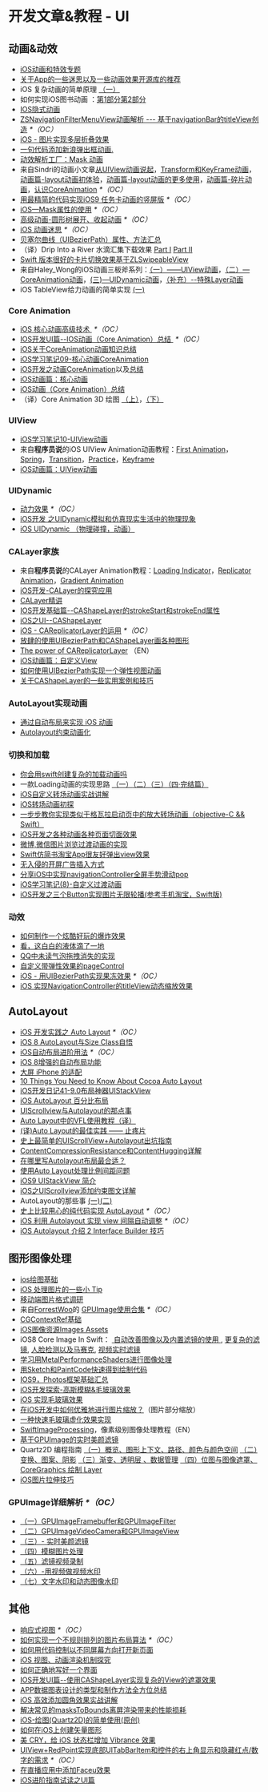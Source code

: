 # 开发文章&教程 - UI
## 动画&动效
- [iOS动画和特效专题][1]
- [关于App的一些迷思以及一些动画效果开源库的推荐][2]
- iOS 复杂动画的简单原理 [（一）][3]
- 如何实现iOS图书动画 ：[第1部分][4][第2部分][5]
- [IOS隐式动画][6]
- [ZSNavigationFilterMenuView动画解析 --- 基于navigationBar的titleView创造][7] _\*（OC）_
- [iOS - 图片实现多层折叠效果][8]
- [一句代码添加新浪弹出框动画.][9]
- [动效解析工厂：Mask 动画][10]
- 来自Sindri的动画小文章[从UIView动画说起][11]，[Transform和KeyFrame动画][12]，[动画篇-layout动画初体验][13]，[动画篇-layout动画的更多使用][14]，[动画篇-碎片动画][15]，[认识CoreAnimation][16] _\*（OC）_
- [用最精简的代码实现iOS9 任务卡动画的竖屏版][17] _\*（OC）_
- [iOS—Mask属性的使用][18] _\*（OC）_
- [高级动画-圆形树展开、收起动画][19] _\*（OC）_
- [iOS 动画迷思][20] _\*（OC）_
- [贝塞尔曲线（UIBezierPath）属性、方法汇总][21]
- （译）Drip Into a River 水滴汇集下载效果 [Part I][22] [Part II][23]
- [Swift 版本很好的卡片切换效果基于ZLSwipeableView][24]
- 来自Haley\_Wong的iOS动画三板斧系列：[（一）——UIView动画][25]，[（二）—CoreAnimation动画][26]，[(三)—UIDynamic动画][27]，[（补充）--特殊Layer动画][28]
- iOS TableView给力动画的简单实现 [(一)][29]

### Core Animation
- [iOS 核心动画高级技术 ][30] _\*（OC）_
- [IOS开发UI篇--IOS动画（Core Animation）总结 ][31] _\*（OC）_
- [iOS关于CoreAnimation动画知识总结][32]
- [iOS学习笔记09-核心动画CoreAnimation][33]
- [iOS开发之动画CoreAnimation][34]以及[总结][35]
- [iOS动画篇：核心动画][36]
- [iOS动画（Core Animation）总结][37]
- （译）Core Animation 3D 绘图 [（上）][38]，[（下）][39]

### UIView
- [iOS学习笔记10-UIView动画][40]
- 来自**程序员说**的iOS UIView Animation动画教程：[First Animation][41]，[Spring][42]，[Transition][43]，[Practice][44]，[Keyframe][45]
- [iOS动画篇：UIView动画][46]

### UIDynamic
- [动力效果][47] _\*（OC）_
- [iOS开发 之UIDynamic模拟和仿真现实生活中的物理现象][48]
- [iOS UIDynamic （物理碰撞，动画）][49]

### CALayer家族
- 来自**程序员说**的CALayer Animation教程：[Loading Indicator][50]，[Replicator Animation][51]，[Gradient Animation][52]
- [iOS开发-CALayer的探究应用][53]
- [CALayer精讲][54]
- [IOS开发基础篇--CAShapeLayer的strokeStart和strokeEnd属性][55]
- [iOS之UI--CAShapeLayer][56]
- [iOS - CAReplicatorLayer的运用][57] _\*（OC）_
 - [放肆的使用UIBezierPath和CAShapeLayer画各种图形][58]
- [The power of CAReplicatorLayer][59] （EN）
- [iOS动画篇：自定义View][60]
- [如何使用UIBezierPath实现一个弹性视图动画][61]
- [关于CAShapeLayer的一些实用案例和技巧][62]

### AutoLayout实现动画
- [通过自动布局来实现 iOS 动画][63]
- [Autolayout约束动画化][64]

### 切换和加载
- [你会用swift创建复杂的加载动画吗][65]
- 一款Loading动画的实现思路 [（一）][66][（二）][67][（三）][68][（四·完结篇）][69]
- [iOS自定义转场动画实战讲解][70]
- [iOS转场动画初探][71]
- [一步步教你实现类似于格瓦拉启动页中的放大转场动画（objective-C && Swift）][72]
- [iOS开发之各种动画各种页面切面效果][73]
- [微博,微信图片浏览过渡动画的实现][74]
- [Swift仿简书淘宝App很友好弹出view效果][75]
- [无入侵的开屏广告插入方式][76]
- [分享iOS中实现navigationController全屏手势滑动pop][77]
- [iOS学习笔记(8)-自定义过渡动画][78]
- [iOS开发之三个Button实现图片无限轮播(参考手机淘宝，Swift版)][79]

### 动效
- [如何制作一个炫酷好玩的爆炸效果][80]
- [看，这白白的液体滴了一地][81]
- [QQ中未读气泡拖拽消失的实现][82]
- [自定义带弹性效果的pageControl][83]
- [iOS - 用UIBezierPath实现果冻效果][84] _\*（OC）_
- [iOS 实现NavigationController的titleView动态缩放效果][85]

## AutoLayout
- [iOS 开发实践之 Auto Layout][86] _\*（OC）_
- [iOS 8 AutoLayout与Size Class自悟][87]
- [iOS自动布局进阶用法][88] _\*（OC）_
- [iOS 8增强的自动布局功能][89]
- [大屏 iPhone 的适配][90]
- [10 Things You Need to Know About Cocoa Auto Layout][91]
- [iOS开发日记41-9.0布局神器UIStackView][92]
- [iOS AutoLayout 百分比布局][93]
- [UIScrollview与Autolayout的那点事][94]
- [Auto Layout中的VFL使用教程（译）][95]
- [(译)Auto Layout的最佳实践 —— 止疼片][96]
- [史上最简单的UIScrollView+Autolayout出坑指南][97]
- [ContentCompressionResistance和ContentHugging详解][98]
- [在哪里写Autolayout布局最合适？][99]
- [使用Auto Layout处理比例间距问题][100]
- [iOS9 UIStackView 简介][101]
- [iOS之UIScrollview添加约束图文详解][102]
- AutoLayout的那些事 [(一)][103][(二)][104]
- [史上比较用心的纯代码实现 AutoLayout][105] _\*（OC）_
- [iOS 利用 Autolayout 实现 view 间隔自动调整][106] _\*（OC）_
- [iOS Autolayout 介绍 2 Interface Builder 技巧][107]

## 图形图像处理
- [ios绘图基础][108]
- [iOS 处理图片的一些小 Tip][109]
- [移动端图片格式调研][110]
- 来自[ForrestWoo][111]的 [GPUImage使用合集][112] _\*（OC）_ 
- [CGContextRef基础][113]
- [iOS图像资源Images Assets][114]
- iOS8 Core Image In Swift： [ 自动改善图像以及内置滤镜的使用 ][115], [更复杂的滤镜][116], [人脸检测以及马赛克][117], [视频实时滤镜][118]
- [学习用MetalPerformanceShaders进行图像处理][119]
- [用Sketch和PaintCode快速得到绘制代码][120]
- [IOS9，Photos框架基础汇总][121]
- [iOS开发探索-高斯模糊&毛玻璃效果][122]
- [iOS 实现毛玻璃效果][123]
- [在iOS开发中如何优雅地进行图片缩放？][124]（图片部分缩放）
- [一种快速毛玻璃虚化效果实现][125]
- [SwiftImageProcessing][126]，像素级别图像处理教程（EN）
- [基于GPUImage的实时美颜滤镜][127]
- Quartz2D 编程指南 [（一）概览、图形上下文、路径、颜色与颜色空间][128] [（二）变换、图案、阴影][129] [（三）渐变、透明层 、数据管理][130] [（四）位图与图像遮罩、CoreGraphics 绘制 Layer][131]
- [iOS图片拉伸技巧][132]
### GPUImage详细解析 _\*（OC）_
- [（一）GPUImageFramebuffer和GPUImageFilter][133]
- [（二）GPUImageVideoCamera和GPUImageView][134]
- [（三）- 实时美颜滤镜][135]
- [（四）模糊图片处理][136]
- [（五）滤镜视频录制][137]
- [（六）-用视频做视频水印][138]
- [（七）文字水印和动态图像水印][139]

## 其他
- [响应式视图][140] _\*（OC）_
- [如何实现一个不规则排列的图片布局算法][141] _\*（OC）_
- [如何用代码控制以不同屏幕方向打开新页面][142]
- [iOS 视图、动画渲染机制探究][143]
- [如何正确地写好一个界面][144]
- [IOS开发UI篇--使用CAShapeLayer实现复杂的View的遮罩效果][145]
- [APP数据图表设计的类型和制作方法全方位总结][146]
- [iOS 高效添加圆角效果实战讲解][147]
- [解决常见的masksToBounds离屏渲染带来的性能损耗][148]
- [iOS-绘图(Quartz2D)的简单使用(原创)][149]
- [如何在iOS上创建矢量图形][150]
- [美 CRY，给 iOS 状态栏增加 Vibrance 效果][151]
- [UIView+RedPoint实现底部UITabBarItem和控件的右上角显示和隐藏红点/数字的需求][152] _\*（OC）_
- [在直播应用中添加Faceu效果][153]
- [iOS进阶指南试读之UI篇][154]


[1]:	http://liuyanwei.jumppo.com/2015/10/29/iOS-animation-0.html
[2]:	http://www.jianshu.com/p/69449e6bdc14 "关于App的一些迷思以及一些动画效果开源库的推荐"
[3]:	http://www.jianshu.com/p/909ffa37dffa "iOS 复杂动画的简单原理（一）"
[4]:	http://www.devtf.cn/?p=1127 "如何实现iOS图书动画:第1部分"
[5]:	http://www.devtf.cn/?p=1129 "如何实现iOS图书动画-第2部分"
[6]:	http://www.goofyy.com/blog/ios%E9%9A%90%E5%BC%8F%E5%8A%A8%E7%94%BB/ "IOS隐式动画"
[7]:	http://www.jianshu.com/p/50f66a1136de "ZSNavigationFilterMenuView动画解析 --- 基于navigationBar的titleView创造"
[8]:	http://www.jianshu.com/p/4b26a1f641a3 "iOS - 图片实现多层折叠效果"
[9]:	http://bihongbo.com/2015/08/19/sinaAnimation/ "一句代码添加新浪弹出框动画."
[10]:	http://www.jianshu.com/p/3c925a1609f8 "动效解析工厂：Mask 动画"
[11]:	http://www.jianshu.com/p/6e326068edeb "动画篇-从UIView动画说起"
[12]:	http://www.jianshu.com/p/a071bba99a1b "动画篇-Transform和KeyFrame动画"
[13]:	http://www.jianshu.com/p/71603eece322 "动画篇-layout动画初体验"
[14]:	http://www.jianshu.com/p/2a8787919794 "动画篇-layout动画的更多使用"
[15]:	http://www.jianshu.com/p/e189696dd535 "动画篇-碎片动画"
[16]:	http://www.jianshu.com/p/3d220b9a20f5 "iOS动画-认识CoreAnimation"
[17]:	http://iosxxx.com/blog/2016-02-25-%E7%94%A8%E6%9C%80%E7%B2%BE%E7%AE%80%E7%9A%84%E5%AE%9E%E7%8E%B0iOS9-%E4%BB%BB%E5%8A%A1%E5%8D%A1%E5%8A%A8%E7%94%BB%E7%9A%84%E7%AB%96%E5%B1%8F%E7%89%88.html "用最精简的代码实现iOS9 任务卡动画的竖屏版"
[18]:	http://www.cnblogs.com/gardenLee/p/5371377.html "iOS—Mask属性的使用"
[19]:	http://www.henishuo.com/coreanimation-tree-circle-expend/ "高级动画-圆形树展开、收起动画"
[20]:	http://www.jianshu.com/p/94f90cc74817 "iOS 动画迷思"
[21]:	http://www.cnblogs.com/zhangying-domy/p/5640745.html "贝塞尔曲线（UIBezierPath）属性、方法汇总"
[22]:	http://www.jianshu.com/p/b7a58a56cb90 "Drip Into a River 水滴汇集下载效果 - Part I"
[23]:	http://www.jianshu.com/p/282af35a6d25 "Drip Into a River 水滴汇集下载效果 - Part II"
[24]:	http://www.jianshu.com/p/734962c9bbed "Swift 版本很好的卡片切换效果基于ZLSwipeableView"
[25]:	http://www.jianshu.com/p/79aefe39fdb3 "iOS动画三板斧（一）-----UIView动画"
[26]:	http://www.jianshu.com/p/08fa17620dae "iOS动画三板斧（二）--CoreAnimation动画"
[27]:	http://www.jianshu.com/p/93e2fff0044d "iOS动画三板斧(三)--UIDynamic动画"
[28]:	http://www.jianshu.com/p/4b6d60755dd3 "iOS动画（补充）--特殊Layer动画"
[29]:	http://www.jianshu.com/p/65b251c62f71 "iOS TableView给力动画的简单实现(一)"
[30]:	http://wiki.jikexueyuan.com/project/ios-core-animation/
[31]:	http://blog.csdn.net/yixiangboy/article/details/47016829 "IOS开发UI篇--IOS动画（Core Animation）总结"
[32]:	http://www.cnblogs.com/wujy/p/5203995.html "iOS关于CoreAnimation动画知识总结"
[33]:	http://www.cnblogs.com/liutingIOS/p/5368536.html "iOS学习笔记09-核心动画CoreAnimation"
[34]:	http://blog.treney.com/index.php/archives/CoreAnimation2.html "iOS开发之动画CoreAnimation 总结"
[35]:	http://blog.treney.com/index.php/archives/CoreAnimation2.html "iOS开发之动画CoreAnimation 总结"
[36]:	http://www.jianshu.com/p/d05d19f70bac "iOS动画篇：核心动画"
[37]:	http://www.jianshu.com/p/dfe084fadfc2 "iOS动画（Core Animation）总结"
[38]:	http://davidleee.com/2016/07/07/Introduction-to-3D-drawing-in-core-animation-Part-I/ "【翻译】Core Animation 3D 绘图（上）"
[39]:	http://davidleee.com/2016/07/16/Introduction-to-3D-drawing-in-core-animation-Part-II/ "【翻译】Core Animation 3D 绘图（下）"
[40]:	http://www.cnblogs.com/liutingIOS/p/5368799.html "iOS学习笔记10-UIView动画"
[41]:	http://www.devtalking.com/articles/uiview-first-animation/ "iOS UIView Animation - First Animation"
[42]:	http://www.devtalking.com/articles/uiview-spring-animation/ "iOS UIView Animation - Spring"
[43]:	http://www.devtalking.com/articles/uiview-transition-animation/ "iOS UIView Animation - Transition"
[44]:	http://www.devtalking.com/articles/uiview-animation-practice/ "iOS UIView Animation - Practice"
[45]:	http://www.devtalking.com/articles/uiview-keyframe-animation/ "iOS UIView Animation - Keyframe"
[46]:	http://www.jianshu.com/p/5abc038e4d94 "iOS动画篇：UIView动画"
[47]:	http://www.cnblogs.com/chengy134/p/5391214.html "动力效果"
[48]:	http://blog.treney.com/index.php/archives/UIDynamic.html "iOS开发 之UIDynamic模拟和仿真现实生活中的物理现象"
[49]:	http://www.jianshu.com/p/b2200a2bed53 "iOS UIDynamic （物理碰撞，动画）"
[50]:	http://www.devtalking.com/articles/calayer-animation-loading-lndicator/ "CALayer Animation - Loading Indicator"
[51]:	http://www.devtalking.com/articles/calayer-animation-replicator-animation/ "CALayer Animation - Replicator Animation"
[52]:	http://www.devtalking.com/articles/calayer-animation-gradient-animation/ "CALayer Animation - Gradient Animation"
[53]:	http://www.jianshu.com/p/76a23aca1c5b "iOS开发-CALayer的探究应用"
[54]:	http://www.henishuo.com/calayer-learning/
[55]:	http://blog.csdn.net/yixiangboy/article/details/50662704 "IOS开发基础篇--CAShapeLayer的strokeStart和strokeEnd属性"
[56]:	http://www.cnblogs.com/goodboy-heyang/p/5185575.html "iOS之UI--CAShapeLayer"
[57]:	http://www.jianshu.com/p/a927157ac62a "iOS - CAReplicatorLayer的运用"
[58]:	http://www.jianshu.com/p/c5cbb5e05075 "放肆的使用UIBezierPath和CAShapeLayer画各种图形"
[59]:	http://iostuts.io/2015/10/04/the-power-of-careplicatorlayer/
[60]:	http://www.jianshu.com/p/9ac974756f77 "iOS动画篇：自定义View"
[61]:	http://hechen.info/2015/12/02/Elastic-view-animation-using-UIBezierPath/ "如何使用UIBezierPath实现一个弹性视图动画"
[62]:	http://www.jianshu.com/p/a1e88a277975 "关于CAShapeLayer的一些实用案例和技巧"
[63]:	https://realm.io/cn/news/gotocph-marin-todorov-auto-layout-animations-ios/ "通过自动布局来实现 iOS 动画"
[64]:	http://www.cocoachina.com/ios/20160331/15841.html
[65]:	http://www.cocoachina.com/swift/20150906/13327.html
[66]:	http://www.jianshu.com/p/1c6a2de68753 "一款Loading动画的实现思路（一）"
[67]:	http://www.jianshu.com/p/0dac1208a7ad "一款Loading动画的实现思路（二）"
[68]:	http://www.jianshu.com/p/56448d3d3596 "一款Loading动画的实现思路（三）"
[69]:	http://www.jianshu.com/p/41f277682c91 "一款Loading动画的实现思路（四·完结篇）"
[70]:	http://www.jianshu.com/p/ea0132738057 "iOS自定义转场动画实战讲解"
[71]:	http://www.cnblogs.com/hxwj/p/5069806.html "iOS转场动画初探"
[72]:	http://www.jianshu.com/p/8c29fce5a994 "一步步教你实现类似于格瓦拉启动页中的放大转场动画（objective-C && Swift）"
[73]:	http://www.cnblogs.com/shouce/p/5376975.html "iOS开发之各种动画各种页面切面效果"
[74]:	http://lemtter.com/2016/02/02/%E5%BE%AE%E5%8D%9A-%E5%BE%AE%E4%BF%A1%E5%9B%BE%E7%89%87%E6%B5%8F%E8%A7%88%E8%BF%87%E6%B8%A1%E5%8A%A8%E7%94%BB%E7%9A%84%E5%AE%9E%E7%8E%B0/
[75]:	http://www.jianshu.com/p/01a420681ca9 "Swift仿简书淘宝App很友好弹出view效果"
[76]:	http://www.cocoachina.com/ios/20160628/16828.html
[77]:	http://www.jianshu.com/p/5a005ee6e1b2 "分享iOS中实现navigationController全屏手势滑动pop"
[78]:	http://www.jianshu.com/p/06c1856885ab "iOS学习笔记(8)-自定义过渡动画"
[79]:	http://www.cnblogs.com/ludashi/p/5659465.html
[80]:	http://xxycode.com/ru-he-zhi-zuo-ge-xuan-ku-hao-wan-de-bao-zha-xiao-guo-2/
[81]:	http://pandara.xyz/2015/11/24/ios_water_drop/ "看，这白白的液体滴了一地"
[82]:	http://www.cnblogs.com/CyanStone/p/5111178.html "QQ中未读气泡拖拽消失的实现（参照一位年轻牛B的博主的思路自己实现了一下）"
[83]:	http://www.cnblogs.com/CyanStone/p/5123759.html "自定义带弹性效果的pageControl"
[84]:	http://www.jianshu.com/p/21db20189c40 "iOS - 用UIBezierPath实现果冻效果"
[85]:	http://www.jianshu.com/p/bcf3d692f99d "iOS 实现NavigationController的titleView动态缩放效果"
[86]:	http://xuexuefeng.com/autolayout/
[87]:	http://www.hmttommy.com/2014/12/05/AutoLayout/
[88]:	http://www.cnblogs.com/dsxniubility/p/4266581.html
[89]:	http://mp.weixin.qq.com/s?__biz=MjM5OTM0MzIwMQ==&mid=206448996&idx=3&sn=895663ec96a8469820b54b6536975340#rd
[90]:	http://blog.ibireme.com/2014/09/16/adapted_to_iphone6/ "大屏 iPhone 的适配"
[91]:	http://southpeak.github.io/blog/2015/08/31/translate-10-things-you-need-to-know-about-cocoa-auto-layout/
[92]:	http://www.cnblogs.com/Twisted-Fate/p/4923326.html "iOS开发日记41-9.0布局神器UIStackView"
[93]:	http://liumh.com/2015/09/27/ios-autolayout-multiplier/ "iOS AutoLayout 百分比布局"
[94]:	http://adad184.com/2015/12/01/scrollview-under-autolayout/ "UIScrollview与Autolayout的那点事"
[95]:	http://mmmmmax.wang/2015/12/11/Auto-Layout-Visual-Format-Language-Tutorial/ "Auto Layout中的VFL使用教程（译）"
[96]:	http://www.calios.gq/2015/12/14/%EF%BC%BB%E8%AF%91%EF%BC%BDAuto-Layout%E7%9A%84%E6%9C%80%E4%BD%B3%E5%AE%9E%E8%B7%B5-%E2%80%94%E2%80%94-%E6%AD%A2%E7%96%BC%E7%89%87/ "［译］Auto Layout的最佳实践 —— 止疼片"
[97]:	http://bestswifter.com/blog/2015/12/21/shi-shang-zui-jian-dan-de-uiscrollview-plus-autolayoutchu-keng-zhi-nan/ "史上最简单的UIScrollView+Autolayout出坑指南"
[98]:	http://summertreee.github.io/blog/2015/12/13/contentcompressionresistancehe-contenthuggingxiang-jie/ "ContentCompressionResistance和ContentHugging详解"
[99]:	http://reviewcode.cn/article.html?reviewId=14
[100]:	http://www.cocoachina.com/ios/20160322/15725.html
[101]:	http://swift.gg/2016/03/31/ios9-uistackview-guide-swift/ "iOS9 UIStackView 简介"
[102]:	http://www.jianshu.com/p/e4a12061776d "iOS之UIScrollview添加约束图文详解"
[103]:	http://www.jianshu.com/p/b7f42327a8dd "AutoLayout的那些事(一)"
[104]:	http://www.jianshu.com/p/fe722e3abb38 "AutoLayout的那些事(二)"
[105]:	http://www.jianshu.com/p/3c7e202c76b2 "史上比较用心的纯代码实现 AutoLayout"
[106]:	http://nathanli.cn/2016/07/09/autolayout_interval/ "iOS 利用 Autolayout 实现 view 间隔自动调整"
[107]:	http://www.jianshu.com/p/fd186e522e24 "iOS Autolayout 介绍 2 Interface Builder 技巧"
[108]:	http://liuyanwei.jumppo.com/2015/07/25/ios-draw-base.html
[109]:	http://blog.ibireme.com/2015/11/02/ios_image_tips/ "iOS 处理图片的一些小 Tip"
[110]:	http://blog.ibireme.com/2015/11/02/mobile_image_benchmark/
[111]:	http://www.cnblogs.com/salam/ "ForrestWoo"
[112]:	http://www.cnblogs.com/salam/tag/GPUImage/
[113]:	https://mp.weixin.qq.com/s?__biz=MzAwMjYwMTAwNw==&mid=402342027&idx=1&sn=ba413699626cf1880e33f10a183a343c&scene=1&srcid=1130XiEHdiK5oNxdxzzL7CD7&key=ff7411024a07f3eb866bf44c61ee35e19fa0fb581392747ff93ab9adcc0007fb6f5d843d1fe8cf93ac2be933ed3575de&ascene=0&uin=MjY5MzMxNTMwMQ==
[114]:	http://www.cnblogs.com/jgCho/p/5089009.html "iOS图像资源Images Assets"
[115]:	http://blog.csdn.net/zhangao0086/article/details/39012231 "自动改善图像以及内置滤镜的使用"
[116]:	http://blog.csdn.net/zhangao0086/article/details/39120331 "iOS8 Core Image In Swift：更复杂的滤镜"
[117]:	http://blog.csdn.net/zhangao0086/article/details/39253707 "iOS8 Core Image In Swift：人脸检测以及马赛克"
[118]:	http://blog.csdn.net/zhangao0086/article/details/39433519 "iOS8 Core Image In Swift：视频实时滤镜"
[119]:	http://www.jianshu.com/p/b1f242cfe9ee "学习用MetalPerformanceShaders进行图像处理"
[120]:	http://www.jianshu.com/p/d01110c80495 "用Sketch和PaintCode快速得到绘制代码"
[121]:	http://ms.csdn.net/geek/56031
[122]:	http://www.jianshu.com/p/6dd0eab888a6 "iOS开发探索-高斯模糊&毛玻璃效果"
[123]:	http://www.cnblogs.com/arvin-sir/p/5131358.html "iOS 实现毛玻璃效果"
[124]:	http://www.jianshu.com/p/af2d471f7b9c "在iOS开发中如何优雅地进行图片缩放？"
[125]:	http://wingjay.com/2016/03/12/%E4%B8%80%E7%A7%8D%E5%BF%AB%E9%80%9F%E6%AF%9B%E7%8E%BB%E7%92%83%E8%99%9A%E5%8C%96%E6%95%88%E6%9E%9C%E5%AE%9E%E7%8E%B0/
[126]:	https://github.com/skyfe79/SwiftImageProcessing "SwiftImageProcessing"
[127]:	http://www.jianshu.com/p/945fc806a9b4 "基于GPUImage的实时美颜滤镜"
[128]:	http://xuyafei.cn/post/cocoatouch/quartz2d-bian-cheng-zhi-nan-gai-lan-tu-xing-shang-xia-wen-lu-jing-yan-se-yu-yan-se-kong-jian "Quartz2D 编程指南（一）概览、图形上下文、路径、颜色与颜色空间"
[129]:	http://xuyafei.cn/post/cocoatouch/quartz2d-bian-cheng-zhi-nan-er-bian-huan-tu-an-yin-ying "Quartz2D 编程指南（二）变换、图案、阴影"
[130]:	http://xuyafei.cn/post/cocoatouch/quartz2d-bian-cheng-zhi-nan-san-jian-bian-tou-ming-ceng-shu-ju-guan-li "Quartz2D 编程指南（三）渐变、透明层 、数据管理"
[131]:	http://xuyafei.cn/post/cocoatouch/quartz2d-bian-cheng-zhi-nan-si-wei-tu-yu-tu-xiang-zhe-zhao-coregraphics-hui-zhi-layer "Quartz2D 编程指南（四）位图与图像遮罩、CoreGraphics 绘制 Layer"
[132]:	http://www.cnblogs.com/androidshouce/p/5680016.html "iOS图片拉伸技巧"
[133]:	http://www.jianshu.com/p/7a58a7a61f4c "GPUImage详细解析"
[134]:	http://www.jianshu.com/p/1eea8bf8451e "GPUImage详细解析（二）"
[135]:	http://www.jianshu.com/p/2ce9b63ecfef "GPUImage详细解析（三）- 实时美颜滤镜"
[136]:	http://www.jianshu.com/p/5e6563d37921 "GPUImage详细解析（四）模糊图片处理"
[137]:	http://www.jianshu.com/p/4701d006b514 "GPUImage详细解析（五）滤镜视频录制"
[138]:	http://www.jianshu.com/p/722d65bac58d "GPUImage详细解析（六）-用视频做视频水印"
[139]:	http://www.jianshu.com/p/965df0f28014 "GPUImage详细解析（七）文字水印和动态图像水印"
[140]:	http://objccn.io/issue-22-5/
[141]:	http://kittenyang.com/layout-algorithm
[142]:	https://lvwenhan.com/ios/458.html
[143]:	http://segmentfault.com/a/1190000004164291 "iOS 视图、动画渲染机制探究"
[144]:	http://oncenote.com/2015/12/08/How-to-build-UI/ "如何正确地写好一个界面"
[145]:	http://blog.csdn.net/yixiangboy/article/details/50485250 "IOS开发UI篇--使用CAShapeLayer实现复杂的View的遮罩效果"
[146]:	http://www.uisdc.com/app-chart-design-summary "APP数据图表设计的类型和制作方法全方位总结"
[147]:	http://www.jianshu.com/p/f970872fdc22 "iOS 高效添加圆角效果实战讲解"
[148]:	http://zyden.vicp.cc/zycornerradius/
[149]:	http://www.cnblogs.com/start-ios/p/5293564.html "iOS-绘图(Quartz2D)的简单使用(原创)"
[150]:	http://www.cocoachina.com/ios/20160330/15826.html
[151]:	http://www.jianshu.com/p/50b6ec391749 "美 CRY，给 iOS 状态栏增加 Vibrance 效果"
[152]:	https://segmentfault.com/a/1190000005112043 "UIView+RedPoint实现底部UITabBarItem和控件的右上角显示和隐藏红点/数字的需求"
[153]:	http://www.jianshu.com/p/ba1f79f8f6fa "在直播应用中添加Faceu效果"
[154]:	http://www.jianshu.com/p/c4f3303c63d8 "iOS进阶指南试读之UI篇"
